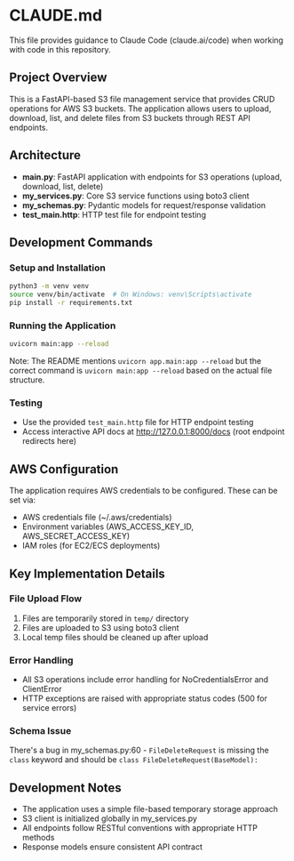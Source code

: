 # CLAUDE.md

This file provides guidance to Claude Code (claude.ai/code) when working with code in this repository.

## Project Overview

This is a FastAPI-based S3 file management service that provides CRUD operations for AWS S3 buckets. The application allows users to upload, download, list, and delete files from S3 buckets through REST API endpoints.

## Architecture

- **main.py**: FastAPI application with endpoints for S3 operations (upload, download, list, delete)
- **my_services.py**: Core S3 service functions using boto3 client
- **my_schemas.py**: Pydantic models for request/response validation
- **test_main.http**: HTTP test file for endpoint testing

## Development Commands

### Setup and Installation
```bash
python3 -m venv venv
source venv/bin/activate  # On Windows: venv\Scripts\activate
pip install -r requirements.txt
```

### Running the Application
```bash
uvicorn main:app --reload
```
Note: The README mentions `uvicorn app.main:app --reload` but the correct command is `uvicorn main:app --reload` based on the actual file structure.

### Testing
- Use the provided `test_main.http` file for HTTP endpoint testing
- Access interactive API docs at http://127.0.0.1:8000/docs (root endpoint redirects here)

## AWS Configuration

The application requires AWS credentials to be configured. These can be set via:
- AWS credentials file (~/.aws/credentials)
- Environment variables (AWS_ACCESS_KEY_ID, AWS_SECRET_ACCESS_KEY)
- IAM roles (for EC2/ECS deployments)

## Key Implementation Details

### File Upload Flow
1. Files are temporarily stored in `temp/` directory
2. Files are uploaded to S3 using boto3 client
3. Local temp files should be cleaned up after upload

### Error Handling
- All S3 operations include error handling for NoCredentialsError and ClientError
- HTTP exceptions are raised with appropriate status codes (500 for service errors)

### Schema Issue
There's a bug in my_schemas.py:60 - `FileDeleteRequest` is missing the `class` keyword and should be `class FileDeleteRequest(BaseModel):`

## Development Notes

- The application uses a simple file-based temporary storage approach
- S3 client is initialized globally in my_services.py
- All endpoints follow RESTful conventions with appropriate HTTP methods
- Response models ensure consistent API contract